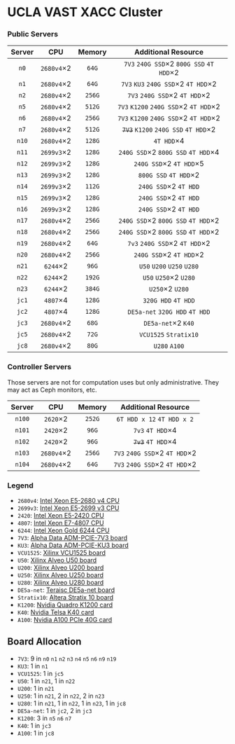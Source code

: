 # UCLA VAST XACC Cluster

### Public Servers

| Server | CPU        | Memory | Additional Resource                            |
| :-:    | :-:        | :-:    | :-:                                            |
| `n0`   | `2680v4`×2 | `64G`  | `7V3` `240G SSD`×2 `800G SSD` `4T HDD`×2       |
| `n1`   | `2680v4`×2 | `64G`  | `7V3` `KU3` `240G SSD`×2 `4T HDD`×2            |
| `n2`   | `2680v4`×2 | `256G` | `7V3` `240G SSD`×2 `4T HDD`×2                  |
| `n5`   | `2680v4`×2 | `512G` | `7V3` `K1200` `240G SSD`×2 `4T HDD`×2          |
| `n6`   | `2680v4`×2 | `256G` | `7V3` `K1200` `240G SSD`×2 `4T HDD`×2          |
| `n7`   | `2680v4`×2 | `512G` | <del>`7V3`</del> `K1200` `240G SSD` `4T HDD`×2 |
| `n10`  | `2680v4`×2 | `128G` | `4T HDD`×4                                     |
| `n11`  | `2699v3`×2 | `128G` | `240G SSD`×2 `800G SSD` `4T HDD`×4             |
| `n12`  | `2699v3`×2 | `128G` | `240G SSD`×2 `4T HDD`×5                        |
| `n13`  | `2699v3`×2 | `128G` | `800G SSD` `4T HDD`×2                          |
| `n14`  | `2699v3`×2 | `112G` | `240G SSD`×2 `4T HDD`                          |
| `n15`  | `2699v3`×2 | `128G` | `240G SSD`×2 `4T HDD`                          |
| `n16`  | `2699v3`×2 | `128G` | `240G SSD`×2 `4T HDD`                          |
| `n17`  | `2680v4`×2 | `256G` | `240G SSD`×2 `800G SSD` `4T HDD`×2             |
| `n18`  | `2680v4`×2 | `256G` | `240G SSD`×2 `800G SSD` `4T HDD`×2             |
| `n19`  | `2680v4`×2 | `64G`  | `7v3` `240G SSD`×2 `4T HDD`×2                  |
| `n20`  | `2680v4`×2 | `256G` | `240G SSD`×2 `4T HDD`×2                        |
| `n21`  | `6244`×2   | `96G`  | `U50` `U200` `U250` `U280`                     |
| `n22`  | `6244`×2   | `192G` | `U50` `U250`×2 `U280`                          |
| `n23`  | `6244`×2   | `384G` | `U250`×2 `U280`                                |
| `jc1`  | `4807`×4   | `128G` | `320G HDD` `4T HDD`                            |
| `jc2`  | `4807`×4   | `128G` | `DE5a-net` `320G HDD` `4T HDD`                 |
| `jc3`  | `2680v4`×2 | `68G`  | `DE5a-net`×2 `K40`                             |
| `jc5`  | `2680v4`×2 | `72G`  | `VCU1525` `Stratix10`                          |
| `jc8`  | `2680v4`×2 | `80G`  | `U280` `A100`                                  |

### Controller Servers

Those servers are not for computation uses but only administrative.  They may act as Ceph monitors, etc.

| Server | CPU        | Memory | Additional Resource           |
| :-:    | :-:        | :-:    | :-:                           |
| `n100` | `2620`×2   | `252G` | `6T HDD x 12` `4T HDD x 2`    |
| `n101` | `2420`×2   | `96G`  | `7v3` `4T HDD`×4              |
| `n102` | `2420`×2   | `96G`  | <del>`7v3`</del> `4T HDD`×4   |
| `n103` | `2680v4`×2 | `256G` | `7V3` `240G SSD`×2 `4T HDD`×2 |
| `n104` | `2680v4`×2 | `64G`  | `7V3` `240G SSD`×2 `4T HDD`×2 |

### Legend

+ `2680v4`: [Intel Xeon E5-2680 v4 CPU](https://ark.intel.com/products/91754/Intel-Xeon-Processor-E5-2680-v4-35M-Cache-2_40-GHz)
+ `2699v3`: [Intel Xeon E5-2699 v3 CPU](https://ark.intel.com/products/81061/Intel-Xeon-Processor-E5-2699-v3-45M-Cache-2_30-GHz)
+ `2420`: [Intel Xeon E5-2420 CPU](https://ark.intel.com/products/64617/Intel-Xeon-Processor-E5-2420-15M-Cache-1_90-GHz-7_20-GTs-Intel-QPI)
+ `4807`: [Intel Xeon E7-4807 CPU](https://ark.intel.com/products/53569/Intel-Xeon-Processor-E7-4807-18M-Cache-1_86-GHz-4_80-GTs-Intel-QPI)
+ `6244`: [Intel Xeon Gold 6244 CPU](https://ark.intel.com/content/www/us/en/ark/products/192442/intel-xeon-gold-6244-processor-24-75m-cache-3-60-ghz.html)
+ `7V3`: [Alpha Data ADM-PCIE-7V3 board](https://www.alpha-data.com/dcp/products.php?product=adm-pcie-7v3)
+ `KU3`: [Alpha Data ADM-PCIE-KU3 board](https://www.alpha-data.com/dcp/products.php?product=adm-pcie-ku3)
+ `VCU1525`: [Xilinx VCU1525 board](https://www.xilinx.com/products/boards-and-kits/vcu1525.html)
+ `U50`: [Xilinx Alveo U50 board](https://www.xilinx.com/products/boards-and-kits/u50.html)
+ `U200`: [Xilinx Alveo U200 board](https://www.xilinx.com/products/boards-and-kits/u200.html)
+ `U250`: [Xilinx Alveo U250 board](https://www.xilinx.com/products/boards-and-kits/u250.html)
+ `U280`: [Xilinx Alveo U280 board](https://www.xilinx.com/products/boards-and-kits/u280.html)
+ `DE5a-net`: [Teraisc DE5a-net board](https://www.terasic.com.tw/_sub/de5a-net)
+ `Stratix10`: [Altera Stratix 10 board](https://www.altera.com/products/boards_and_kits/dev-kits/altera/kit-s10-fpga.html)
+ `K1200`: [Nvidia Quadro K1200 card](https://images.nvidia.com/content/quadro/product-literature/data-sheets/11306_DS_NV_Quadro_K1200_FEB15_NV_US_HR.pdf)
+ `K40`: [Nvidia Telsa K40 card](https://www.nvidia.com/content/PDF/kepler/nvidia-tesla-k40.pdf)
+ `A100`: [Nvidia A100 PCIe 40G card](https://www.nvidia.com/content/dam/en-zz/Solutions/Data-Center/a100/pdf/A100-PCIE-Prduct-Brief.pdf)

## Board Allocation

+ `7V3`: 9 in `n0` `n1` `n2` `n3` `n4` `n5` `n6` `n9` `n19`
+ `KU3`: 1 in `n1`
+ `VCU1525`: 1 in `jc5`
+ `U50`: 1 in `n21`, 1 in `n22`
+ `U200`: 1 in `n21`
+ `U250`: 1 in `n21`, 2 in `n22`, 2 in `n23`
+ `U280`: 1 in `n21`, 1 in `n22`, 1 in `n23`, 1 in `jc8`
+ `DE5a-net`: 1 in `jc2`, 2 in `jc3`
+ `K1200`: 3 in `n5` `n6` `n7`
+ `K40`: 1 in `jc3`
+ `A100`: 1 in `jc8`
